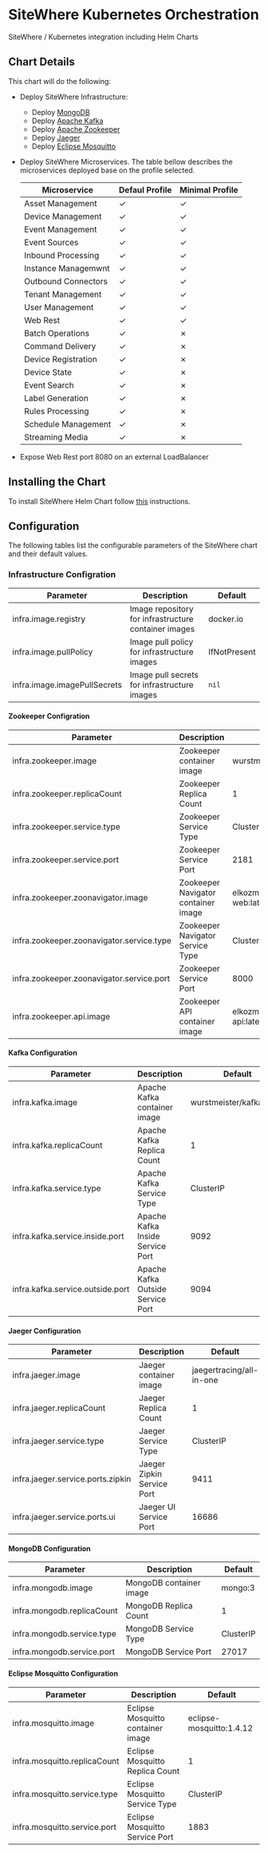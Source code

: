 # SiteWhere Kubernetes Orchestration

SiteWhere / Kubernetes integration including Helm Charts

## Chart Details

This chart will do the following:

* Deploy SiteWhere Infrastructure:
  * Deploy [MongoDB](https://www.mongodb.com/)
  * Deploy [Apache Kafka](https://kafka.apache.org/)
  * Deploy [Apache Zookeeper](https://zookeeper.apache.org/)
  * Deploy [Jaeger](https://www.jaegertracing.io/)
  * Deploy [Eclipse Mosquitto](https://mosquitto.org/)
* Deploy SiteWhere Microservices. The table bellow describes the microservices deployed base on the profile selected.

  | Microservice             | Defaul Profile | Minimal Profile |
  | ------------------------ | -------------- | --------------- |
  | Asset Management         | ✓              | ✓               |
  | Device Management        | ✓              | ✓               |
  | Event Management         | ✓              | ✓               |
  | Event Sources            | ✓              | ✓               |
  | Inbound Processing       | ✓              | ✓               |
  | Instance Managemwnt      | ✓              | ✓               |
  | Outbound Connectors      | ✓              | ✓               |
  | Tenant Management        | ✓              | ✓               |
  | User Management          | ✓              | ✓               |
  | Web Rest                 | ✓              | ✓               |
  | Batch Operations         | ✓              | ✗               |
  | Command Delivery         | ✓              | ✗               |
  | Device Registration      | ✓              | ✗               |
  | Device State             | ✓              | ✗               |
  | Event Search             | ✓              | ✗               |
  | Label Generation         | ✓              | ✗               |
  | Rules Processing         | ✓              | ✗               |
  | Schedule Management      | ✓              | ✗               |
  | Streaming Media          | ✓              | ✗               |
  
* Expose Web Rest port 8080 on an external LoadBalancer

## Installing the Chart

To install SiteWhere Helm Chart follow [this](./charts/README.md) instructions.

## Configuration

The following tables list the configurable parameters of the SiteWhere chart and their default values.

### Infrastructure Configration

| Parameter                        | Description                                          | Default                          |
| ---------------------------------| -----------------------------------------------------|----------------------------------|
| infra.image.registry             | Image repository for infrastructure container images | docker.io                        |
| infra.image.pullPolicy           | Image pull policy for infrastructure images          | IfNotPresent                     |
| infra.image.imagePullSecrets     | Image pull secrets for infrastructure images         | `nil`                            |

#### Zookeeper Configration

| Parameter                        | Description                                          | Default                          |
| ---------------------------------| -----------------------------------------------------|----------------------------------|
| infra.zookeeper.image            | Zookeeper container image                            | wurstmeister/zookeeper           |
| infra.zookeeper.replicaCount     | Zookeeper Replica Count                              | 1                                |
| infra.zookeeper.service.type     | Zookeeper Service Type                               | ClusterIP                        |
| infra.zookeeper.service.port     | Zookeeper Service Port                               | 2181                             |
| infra.zookeeper.zoonavigator.image | Zookeeper Navigator container image                | elkozmon/zoonavigator-web:latest |
| infra.zookeeper.zoonavigator.service.type | Zookeeper Navigator Service Type            | ClusterIP                        |
| infra.zookeeper.zoonavigator.service.port | Zookeeper Service Port                      | 8000                             |
| infra.zookeeper.api.image                 | Zookeeper API container image               | elkozmon/zoonavigator-api:latest |

#### Kafka Configuration

| Parameter                             | Description                                          | Default                          |
| --------------------------------------| -----------------------------------------------------|----------------------------------|
| infra.kafka.image                     | Apache Kafka container image                         | wurstmeister/kafka:1.0.0         |
| infra.kafka.replicaCount              | Apache Kafka Replica Count                           | 1                                |
| infra.kafka.service.type              | Apache Kafka Service Type                            | ClusterIP                        |
| infra.kafka.service.inside.port       | Apache Kafka Inside Service Port                     | 9092                             |
| infra.kafka.service.outside.port      | Apache Kafka Outside Service Port                    | 9094                             |

#### Jaeger Configuration

| Parameter                             | Description                                    | Default                          |
| --------------------------------------| -----------------------------------------------|----------------------------------|
| infra.jaeger.image                    | Jaeger container image                         | jaegertracing/all-in-one         |
| infra.jaeger.replicaCount             | Jaeger Replica Count                           | 1                                |
| infra.jaeger.service.type             | Jaeger Service Type                            | ClusterIP                        |
| infra.jaeger.service.ports.zipkin     | Jaeger Zipkin Service Port                     | 9411                             |
| infra.jaeger.service.ports.ui         | Jaeger UI Service Port                         | 16686                            |

#### MongoDB Configuration

| Parameter                             | Description                                     | Default                          |
| --------------------------------------| ------------------------------------------------|----------------------------------|
| infra.mongodb.image                   | MongoDB container image                         | mongo:3                          |
| infra.mongodb.replicaCount            | MongoDB Replica Count                           | 1                                |
| infra.mongodb.service.type            | MongoDB Service Type                            | ClusterIP                        |
| infra.mongodb.service.port            | MongoDB Service Port                            | 27017                            |

#### Eclipse Mosquitto Configuration

| Parameter                             | Description                                     | Default                          |
| --------------------------------------| ------------------------------------------------|----------------------------------|
| infra.mosquitto.image                 | Eclipse Mosquitto container image               | eclipse-mosquitto:1.4.12         |
| infra.mosquitto.replicaCount          | Eclipse Mosquitto Replica Count                 | 1                                |
| infra.mosquitto.service.type          | Eclipse Mosquitto Service Type                  | ClusterIP                        |
| infra.mosquitto.service.port          | Eclipse Mosquitto Service Port                  | 1883                             |
